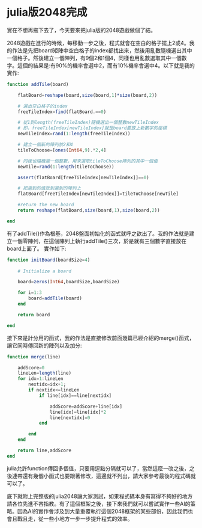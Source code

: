 # julia版2048完成

實在不想再拖下去了，今天要來把julia版的2048遊戲做個了結。

2048遊戲在進行的時候，每移動一步之後，程式就會在空白的格子擺上2或4。我的作法是先把board矩陣中空白格子的index都找出來，然後用亂數隨機選出其中一個格子。然後建立一個陣列，有9個2和1個4，同樣也用亂數選取其中一個數字。這個的結果是:有90%的機率會選中2，而有10%機率會選中4。以下就是我的實作:

```julia
function addTile(board)

	flatBoard=reshape(board,size(board,1)*size(board,2))

	# 選出空白格子的index
	freeTileIndex=find(flatBoard.==0)

	# 從1到length(freeTileIndex)隨機選出一個整數newTileIndex
	# 即，freeTileIndex[newTileIndex]就是board要放上新數字的座標
	newTileIndex=rand(1:length(freeTileIndex))

	# 建立一個新的陣列放2和4
	tileToChoose=[ones(Int64,9).*2,4]

	# 同樣也隨機選一個整數，用來選取tileToChoose陣列的其中一個值
	newTile=rand(1:length(tileToChoose))

	assert(flatBoard[freeTileIndex[newTileIndex]]==0)

	# 把選到的值放到選到的陣列上
	flatBoard[freeTileIndex[newTileIndex]]=tileToChoose[newTile]

	#return the new board
	return reshape(flatBoard,size(board,1),size(board,2))

end
```

有了addTile()作為根基，2048盤面初始化的函式就呼之欲出了。我的作法就是建立一個零陣列，在這個陣列上執行addTile()三次，於是就有三個數字直接放在board上面了。
實作如下:


```julia
function initBoard(boardSize=4)
	
	# Initialize a board

	board=zeros(Int64,boardSize,boardSize)	

	for i=1:3
		board=addTile(board)
	end

	return board

end
```

接下來是計分用的函式，我的作法是直接修改前面幾篇已經介紹的merge()函式，讓它同時傳回新的陣列以及加分:

```julia
function merge(line)

	addScore=0
	lineLen=length(line)
	for idx=1:lineLen
		nextidx=idx+1;
		if nextidx<=lineLen
			if line[idx]==line[nextidx]

				addScore=addScore+line[idx]
				line[idx]=line[idx]*2
				line[nextidx]=0
			end

		end
	end

	return line,addScore
end
```
julia允許function傳回多個值，只要用逗點分隔就可以了，當然這麼一改之後，之後連帶還有幾個小函式也要跟著修改，這邊就不列出，請大家參考最後的程式碼就可以了。

底下就附上完整版的julia2048讓大家測試，如果程式碼本身有寫得不夠好的地方請各位先進不吝指教。有了這個框架之後，接下來我們就可以嘗試實作一些AI的策略。因為AI的實作會涉及到大量重覆執行這個2048框架的某些部份，因此我們也會且戰且走，從一些小地方一步一步提升程式的效率。




